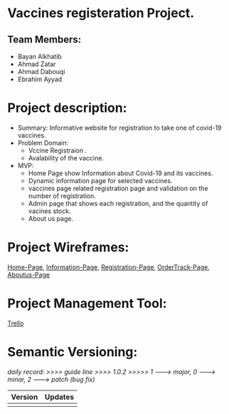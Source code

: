 # Vaccines registeration Project.

## Team Members:
- Bayan Alkhatib
- Ahmad Zatar
- Ahmad Dabouqi
- Ebrahim Ayyad

# Project description:
- Summary: Informative website for registration to take one of covid-19 vaccines.
- Problem Domain: 
    - Vccine Registraion .
    - Avalability of the vaccine. 
- MVP:
    - Home Page show Information about Covid-19 and its vaccines.
    - Dynamic information page for selected vaccines.
    - vaccines page related registration page and validation on the number of registration.
    - Admin page that shows each registration, and the quantity of vacines stock.
    - About us page.

# Project Wireframes:
[Home-Page](./img/wireframes/HomepageWireFrame.png), [Information-Page](./img/wireframes/informationPageWireFrame.png), 
[Registration-Page](./img/wireframes/RegistrationWireFrame.png), 
[OrderTrack-Page](./img/wireframes/OrderTrackingPage.png), 
[Aboutus-Page](./img/wireframes/AboutUsPage.png)

# Project Management Tool:
[Trello](https://trello.com/b/Ew3YAWV3/vaccines-registration-plan)

# Semantic Versioning:
*daily record: >>>> guide line >>>> 1.0.2 >>>>> 1 ---> major, 0 ---> minar, 2 ---> patch (bug fix)*

|Version|Updates|
|----|---|
|||
